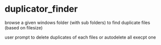 # duplicator_finder

browse a given windows folder (with sub folders) to find duplicate files (based on filesize)

user prompt to delete duplicates of each files or autodelete all execpt one
